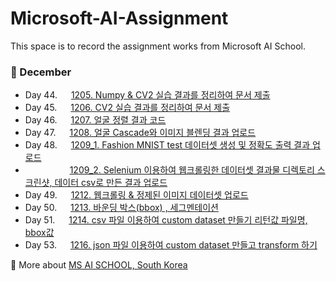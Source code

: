 # Microsoft-AI-Assignment
This space is to record the assignment works from Microsoft AI School.

### :banana: December
- Day 44. &nbsp;&nbsp;[1205. Numpy & CV2 실습 결과를 정리하여 문서 제출](https://github.com/yeoiksu/Microsoft-AI-Assignment/blob/main/2022.12/1205.pdf)
- Day 45. &nbsp;&nbsp;[1206. CV2 실습 결과를 정리하여 문서 제출](https://github.com/yeoiksu/Microsoft-AI-Assignment/blob/main/2022.12/1206.pdf)
- Day 46. &nbsp;&nbsp;[1207. 얼굴 정렬 결과 코드](https://github.com/yeoiksu/Microsoft-AI-Assignment/blob/main/2022.12/1207.pdf)
- Day 47. &nbsp;&nbsp;[1208. 얼굴 Cascade와 이미지 블렌딩 결과 업로드](https://github.com/yeoiksu/Microsoft-AI-Assignment/blob/main/2022.12/1208.pdf)
- Day 48. &nbsp;&nbsp;[1209_1. Fashion MNIST test 데이터셋 생성 및 정확도 출력 결과 업로드](https://github.com/yeoiksu/Microsoft-AI-Assignment/blob/main/2022.12/1209_1.pdf)
- &nbsp;&nbsp;&nbsp;&nbsp;&nbsp;&nbsp;&nbsp;&nbsp;&nbsp;&nbsp;&nbsp;&nbsp;&nbsp;&nbsp;&nbsp;&nbsp;&nbsp;&nbsp;[1209_2. Selenium 이용하여 웹크롤링한 데이터셋 결과물 디렉토리 스크린샷, 데이터 csv로 만든 결과 업로드](https://github.com/yeoiksu/Microsoft-AI-Assignment/blob/main/2022.12/1209_2.pdf)
- Day 49. &nbsp;&nbsp;[1212. 웹크롤링 & 정제된 이미지 데이터셋 업로드]()
- Day 50. &nbsp;&nbsp;[1213. 바운딩 박스(bbox) , 세그멘테이션](https://github.com/yeoiksu/Microsoft-AI-Assignment/blob/main/2022.12/1213.pdf)
- Day 51. &nbsp;&nbsp;[1214. csv 파일 이용하여 custom dataset 만들기 리턴값 파일명, bbox값 ](https://github.com/yeoiksu/Microsoft-AI-Assignment/blob/main/2022.12/1214.pdf)
- Day 53. &nbsp;&nbsp;[1216. json 파일 이용하여 custom dataset 만들고 transform 하기](https://github.com/yeoiksu/Microsoft-AI-Assignment/blob/main/2022.12/1216_1.pdf)


:link: More about [MS AI SCHOOL, South Korea](https://msaischool.kr/)
